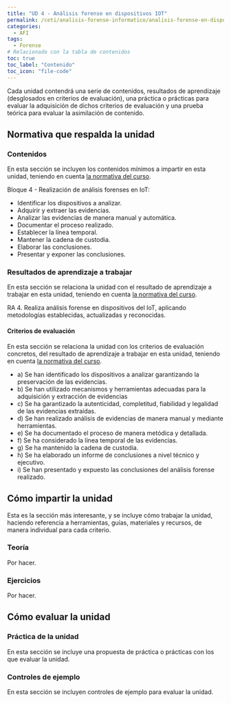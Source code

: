 ```yaml
---
title: "UD 4 - Análisis forense en dispositivos IOT"
permalink: /ceti/analisis-forense-informatico/analisis-forense-en-dispositivos-iot
categories:
  - AFI
tags:
  - Forense
# Relacionado con la tabla de contenidos
toc: true
toc_label: "Contenido"
toc_icon: "file-code"
---
```


Cada unidad contendrá una serie de contenidos, resultados de aprendizaje (desglosados en criterios de evaluación), una práctica o prácticas para evaluar la adquisición de dichos criterios de evaluación y una prueba teórica para evaluar la asimilación de contenido.

## Normativa que respalda la unidad

### Contenidos

En esta sección se incluyen los contenidos mínimos a impartir en esta unidad, teniendo en cuenta [la normativa del curso](https://www.boe.es/diario_boe/txt.php?id=BOE-A-2020-4963).

Bloque 4 - Realización de análisis forenses en IoT:

- Identificar los dispositivos a analizar.
- Adquirir y extraer las evidencias.
- Analizar las evidencias de manera manual y automática.
- Documentar el proceso realizado.
- Establecer la línea temporal.
- Mantener la cadena de custodia.
- Elaborar las conclusiones.
- Presentar y exponer las conclusiones.

### Resultados de aprendizaje a trabajar

En esta sección se relaciona la unidad con el resultado de aprendizaje a trabajar en esta unidad, teniendo en cuenta [la normativa del curso](https://www.boe.es/diario_boe/txt.php?id=BOE-A-2020-4963).

RA 4. Realiza análisis forense en dispositivos del IoT, aplicando metodologías establecidas, actualizadas y reconocidas.

#### Criterios de evaluación

En esta sección se relaciona la unidad con los criterios de evaluación concretos, del resultado de aprendizaje a trabajar en esta unidad, teniendo en cuenta [la normativa del curso](https://www.boe.es/diario_boe/txt.php?id=BOE-A-2020-4963).

- a) Se han identificado los dispositivos a analizar garantizando la preservación de las evidencias.
- b) Se han utilizado mecanismos y herramientas adecuadas para la adquisición y extracción de evidencias
- c) Se ha garantizado la autenticidad, completitud, fiabilidad y legalidad de las evidencias extraídas.
- d) Se han realizado análisis de evidencias de manera manual y mediante herramientas.
- e) Se ha documentado el proceso de manera metódica y detallada.
- f) Se ha considerado la línea temporal de las evidencias.
- g) Se ha mantenido la cadena de custodia.
- h) Se ha elaborado un informe de conclusiones a nivel técnico y ejecutivo.
- i) Se han presentado y expuesto las conclusiones del análisis forense realizado.

## Cómo impartir la unidad

Esta es la sección más interesante, y se incluye cómo trabajar la unidad, haciendo referencia a herramientas, guías, materiales y recursos, de manera individual para cada criterio.

### Teoría

Por hacer.

### Ejercicios

Por hacer.

## Cómo evaluar la unidad

### Práctica de la unidad

En esta sección se incluye una propuesta de práctica o prácticas con los que evaluar la unidad.

### Controles de ejemplo

En esta sección se incluyen controles de ejemplo para evaluar la unidad.
